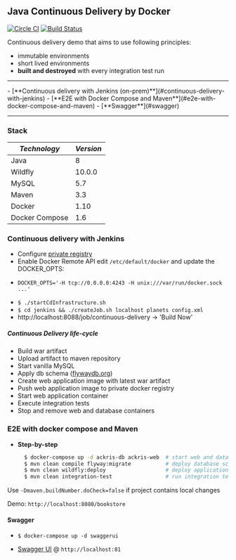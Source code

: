 ## Java Continuous Delivery by Docker

[![Circle CI](https://circleci.com/gh/tecris/continuous-delivery.svg?style=svg)](https://circleci.com/gh/tecris/continuous-delivery)
[![Build Status](https://travis-ci.org/tecris/continuous-delivery.svg?branch=master)](https://travis-ci.org/tecris/continuous-delivery)

Continuous delivery demo that aims to use following principles:
 - immutable environments
 - short lived environments 
  - **built and destroyed** with every integration test run

<hr/>
- [**Continuous delivery with Jenkins (on-prem)**](#continuous-delivery-with-jenkins)
- [**E2E with Docker Compose and Maven**](#e2e-with-docker-compose-and-maven)
- [**Swagger**](#swagger)

<hr/>

### Stack
| *Technology* | *Version* |
| ------------- | ------------- |
| Java | 8 |
| Wildfly | 10.0.0 |
| MySQL | 5.7 |
| Maven | 3.3 |
| Docker | 1.10 |
| Docker Compose | 1.6 |

### Continuous delivery with Jenkins
 - Configure [private registry](https://github.com/tecris/docker/tree/v16.02.01/registry2/private)
 - Enable Docker Remote API edit `/etc/default/docker` and update the DOCKER_OPTS:
  * `DOCKER_OPTS='-H tcp://0.0.0.0:4243 -H unix:///var/run/docker.sock ...'`
 - `$ ./startCdInfrastructure.sh`
 - `$ cd jenkins && ./createJob.sh localhost planets config.xml`
 - http://localhost:8088/job/continuous-delivery -> 'Build Now'

##### Continuous Delivery life-cycle
 - Build war artifact
 - Upload artifact to maven repository
 - Start vanilla MySQL
 - Apply db schema ([flywaydb.org](flywaydb.org))
 - Create web application image with latest war artifact
 - Push web application image to private docker registry
 - Start web application container
 - Execute integration tests
 - Stop and remove web and database containers

 
### E2E with docker compose and Maven
  * **Step-by-step**

    ```sh
      $ docker-compose up -d ackris-db ackris-web  # start web and database containers
      $ mvn clean compile flyway:migrate           # deploy database schema
      $ mvn clean wildfly:deploy                   # deploy application
      $ mvn clean integration-test                 # run integration tests
    ```

Use `-Dmaven.buildNumber.doCheck=false` if project contains local changes

Demo: `http://localhost:8080/bookstore`

#### Swagger

   * `$ docker-compose up -d swaggerui`
 
   * [Swagger UI](https://github.com/swagger-api/swagger-ui) @ `http://localhost:81`



[1]:https://github.com/fabric8io/docker-maven-plugin
[2]:http://flywaydb.org
[3]:https://github.com/tecris/docker/blob/v3.6/nexus/README.md
[4]:https://github.com/tecris/docker/blob/v3.6/nexus/settings.xml
